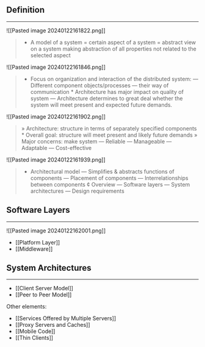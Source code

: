 ## Definition
---
![[Pasted image 20240122161822.png]]
> * A model of a system = certain aspect of a system = abstract view on a system making abstraction of all properties not related to the selected aspect

![[Pasted image 20240122161846.png]]
> * Focus on organization and interaction of the distributed system: — Different component objects/processes — their way of communication * Architecture has major impact on quality of system — Architecture determines to great deal whether the system will meet present and expected future demands.

![[Pasted image 20240122161902.png]]
> » Architecture: structure in terms of separately specified components * Overall goal: structure will meet present and likely future demands » Major concerns: make system — Reliable — Manageable — Adaptable — Cost-effective

![[Pasted image 20240122161939.png]]
> * Architectural model — Simplifies & abstracts functions of components — Placement of components — Interrelationships between components ¢ Overview — Software layers — System architectures — Design requirements

## Software Layers
---
![[Pasted image 20240122162001.png]]
* [[Platform Layer]]
* [[Middleware]]

## System Architectures
---
* [[Client Server Model]]
* [[Peer to Peer Model]]

Other elements:
* [[Services Offered by Multiple Servers]]
* [[Proxy Servers and Caches]]
* [[Mobile Code]]
* [[Thin Clients]]